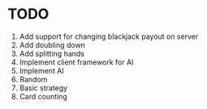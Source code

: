 # TODO
 1. Add support for changing blackjack payout on server
 2. Add doubling down
 3. Add splitting hands
 4. Implement client framework for AI
 5. Implement AI
   1. Random
   2. Basic strategy
   3. Card counting